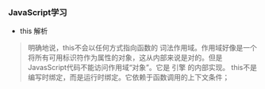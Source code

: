 
### JavaScript学习
*  this 解析
>明确地说，this不会以任何方式指向函数的 词法作用域。作用域好像是一个将所有可用标识符作为属性的对象，这从内部来说是对的。但是JavasScript代码不能访问作用域“对象”。它是 引擎 的内部实现。
this不是编写时绑定，而是运行时绑定。它依赖于函数调用的上下文条件；